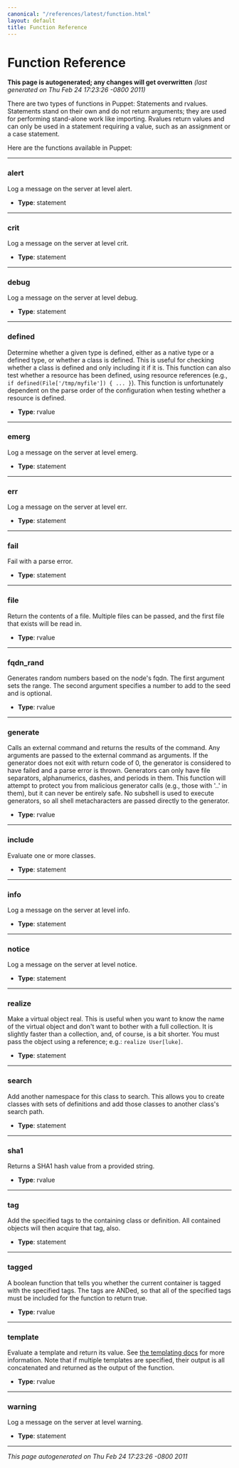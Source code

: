 ```yaml
---
canonical: "/references/latest/function.html"
layout: default
title: Function Reference
---
```



Function Reference
=====


<p><strong>This page is autogenerated; any changes will get overwritten</strong> <em>(last generated on Thu Feb 24 17:23:26 -0800 2011)</em></p>

<p>There are two types of functions in Puppet: Statements and rvalues.
Statements stand on their own and do not return arguments; they are used for
performing stand-alone work like importing.  Rvalues return values and can
only be used in a statement requiring a value, such as an assignment or a case
statement.</p>
<p>Here are the functions available in Puppet:</p>

----------------

### alert

<p>Log a message on the server at level alert.</p>
<ul>
<li><strong>Type</strong>: statement</li>
</ul>


----------------

### crit

<p>Log a message on the server at level crit.</p>
<ul>
<li><strong>Type</strong>: statement</li>
</ul>


----------------

### debug

<p>Log a message on the server at level debug.</p>
<ul>
<li><strong>Type</strong>: statement</li>
</ul>


----------------

### defined

<p>Determine whether a given type is defined, either as a native type or a defined type, or whether a class is defined. This is useful for checking whether a class is defined and only including it if it is. This function can also test whether a resource has been defined, using resource references (e.g., <code>if defined(File['/tmp/myfile']) { ... }</code>).  This function is unfortunately dependent on the parse order of the configuration when testing whether a resource is defined.</p>
<ul>
<li><strong>Type</strong>: rvalue</li>
</ul>


----------------

### emerg

<p>Log a message on the server at level emerg.</p>
<ul>
<li><strong>Type</strong>: statement</li>
</ul>


----------------

### err

<p>Log a message on the server at level err.</p>
<ul>
<li><strong>Type</strong>: statement</li>
</ul>


----------------

### fail

<p>Fail with a parse error.</p>
<ul>
<li><strong>Type</strong>: statement</li>
</ul>


----------------

### file

<p>Return the contents of a file.  Multiple files can be passed, and the first file that exists will be read in.</p>
<ul>
<li><strong>Type</strong>: rvalue</li>
</ul>


----------------

### fqdn_rand

<p>Generates random  numbers based on the node's fqdn. The first argument sets the range. The second argument specifies a number to add to the seed and is optional.</p>
<ul>
<li><strong>Type</strong>: rvalue</li>
</ul>


----------------

### generate

<p>Calls an external command and returns the results of the command.  Any arguments are passed to the external command as arguments.  If the generator does not exit with return code of 0, the generator is considered to have failed and a parse error is thrown.  Generators can only have file separators, alphanumerics, dashes, and periods in them.  This function will attempt to protect you from malicious generator calls (e.g., those with '..' in them), but it can never be entirely safe.  No subshell is used to execute generators, so all shell metacharacters are passed directly to the generator.</p>
<ul>
<li><strong>Type</strong>: rvalue</li>
</ul>


----------------

### include

<p>Evaluate one or more classes.</p>
<ul>
<li><strong>Type</strong>: statement</li>
</ul>


----------------

### info

<p>Log a message on the server at level info.</p>
<ul>
<li><strong>Type</strong>: statement</li>
</ul>


----------------

### notice

<p>Log a message on the server at level notice.</p>
<ul>
<li><strong>Type</strong>: statement</li>
</ul>


----------------

### realize

<p>Make a virtual object real.  This is useful when you want to know the name of the virtual object and don't want to bother with a full collection.  It is slightly faster than a collection, and, of course, is a bit shorter.  You must pass the object using a reference; e.g.: <code>realize User[luke]</code>.</p>
<ul>
<li><strong>Type</strong>: statement</li>
</ul>


----------------

### search

<p>Add another namespace for this class to search. This allows you to create classes with sets of definitions and add those classes to another class's search path.</p>
<ul>
<li><strong>Type</strong>: statement</li>
</ul>


----------------

### sha1

<p>Returns a SHA1 hash value from a provided string.</p>
<ul>
<li><strong>Type</strong>: rvalue</li>
</ul>


----------------

### tag

<p>Add the specified tags to the containing class or definition.  All contained objects will then acquire that tag, also.</p>
<ul>
<li><strong>Type</strong>: statement</li>
</ul>


----------------

### tagged

<p>A boolean function that tells you whether the current container is tagged with the specified tags. The tags are ANDed, so that all of the specified tags must be included for the function to return true.</p>
<ul>
<li><strong>Type</strong>: rvalue</li>
</ul>


----------------

### template

<p>Evaluate a template and return its value.  See <a href="http://docs.puppetlabs.com/guides/templating.html">the templating docs</a> for more information.  Note that if multiple templates are specified, their output is all concatenated and returned as the output of the function.</p>
<ul>
<li><strong>Type</strong>: rvalue</li>
</ul>


----------------

### warning

<p>Log a message on the server at level warning.</p>
<ul>
<li><strong>Type</strong>: statement</li>
</ul>
<hr />
<p><em>This page autogenerated on Thu Feb 24 17:23:26 -0800 2011</em></p>
